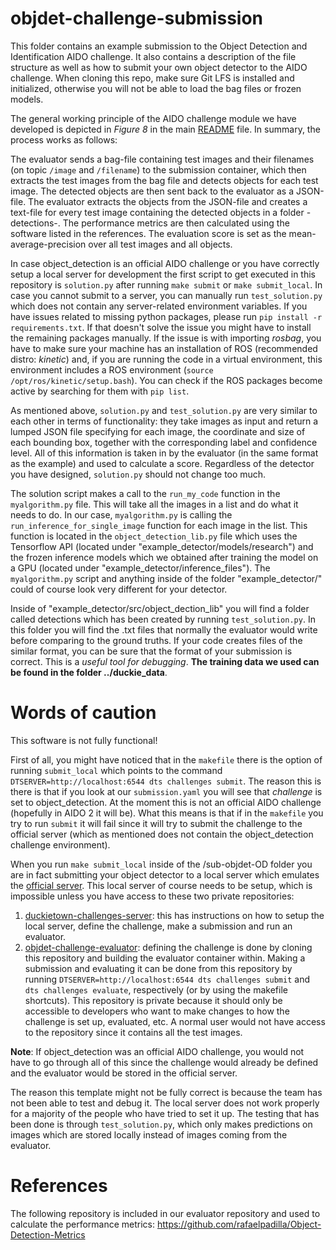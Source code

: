 # objdet-challenge-submission
This folder contains an example submission to the Object Detection and Identification AIDO challenge. It also contains a description of the file structure as well as how to submit your own object detector to the AIDO challenge. When cloning this repo, make sure Git LFS is installed and initialized, otherwise you will not be able to load the bag files or frozen models.

The general working principle of the AIDO challenge module we have developed is depicted in *Figure 8* in the main [README](https://github.com/duckietown/duckietown-objdet/blob/master/README.md) file. In summary, the process works as follows:

The evaluator sends a bag-file containing test images and their filenames (on topic `/image` and `/filename`) to the submission container, which then extracts the test images from the bag file and detects objects for each test image. The detected objects are then sent back to the evaluator as a JSON-file. The evaluator extracts the objects from the JSON-file and creates a text-file for every test image containing the detected objects in a folder -detections-. The performance metrics are then calculated using the software listed in the references.
The evaluation score is set as the mean-average-precision over all test images and all objects.

In case object_detection is an official AIDO challenge or you have correctly setup a local server for development the first script to get executed in this repository is `solution.py` after running `make submit` or `make submit_local`. In case you cannot submit to a server, you can manually run `test_solution.py` which does not contain any server-related environment variables. If you have issues related to missing python packages, please run `pip install -r requirements.txt`. If that doesn't solve the issue you might have to install the remaining packages manually. If the issue is with importing *rosbag*, you have to make sure your machine has an installation of ROS (recommended distro: *kinetic*) and, if you are running the code in a virtual environment, this environment includes a ROS environment (`source /opt/ros/kinetic/setup.bash`). You can check if the ROS packages become active by searching for them with `pip list`.

As mentioned above, `solution.py` and `test_solution.py` are very similar to each other in terms of functionality: they take images as input and return a lumped JSON file specifying for each image, the coordinate and size of each bounding box, together with the corresponding label and confidence level. All of this information is taken in by the evaluator (in the same format as the example) and used to calculate a score. Regardless of the detector you have designed, `solution.py` should not change too much.

The solution script makes a call to the `run_my_code` function in the `myalgorithm.py` file. This will take all the images in a list and do what it needs to do. In our case, `myalgorithm.py` is calling the `run_inference_for_single_image` function for each image in the list. This function is located in the `object_detection_lib.py` file which uses the Tensorflow API (located under "example_detector/models/research") and the frozen inference models which we obtained after training the model on a GPU (located under "example_detector/inference_files"). The `myalgorithm.py` script and anything inside of the folder "example_detector/" could of course look very different for your detector.

Inside of "example_detector/src/object_dection_lib" you will find a folder called detections which has been created by running `test_solution.py`. In this folder you will find the .txt files that normally the evaluator would write before comparing to the ground truths. If your code creates files of the similar format, you can be sure that the format of your submission is correct. This is a *useful tool for debugging*. **The training data we used can be found in the folder ../duckie_data**.

# Words of caution
This software is not fully functional!

First of all, you might have noticed that in the `makefile` there is the option of running `submit_local` which points to the command `DTSERVER=http://localhost:6544 dts challenges submit`. The reason this is there is that if you look at our `submission.yaml` you will see that *challenge* is set to object_detection. At the moment this is not an official AIDO challenge (hopefully in AIDO 2 it will be). What this means is that if in the `makefile` you try to run `submit` it will fail since it will try to submit the challenge to the official server (which as mentioned does not contain the object_detection challenge environment).

When you run `make submit_local` inside of the /sub-objdet-OD folder you are in fact submitting your object detector to a local server which emulates the [official server](https://challenges.duckietown.org/v3/). This local server of course needs to be setup, which is impossible unless you have access to these two private repositories:

1. [duckietown-challenges-server](https://github.com/duckietown/duckietown-challenges-server): this has instructions on how to setup the local server, define the challenge, make a submission and run an evaluator.
2. [objdet-challenge-evaluator](https://github.com/duckietown/objdet-challenge-evaluator): defining the challenge is done by cloning this repository and building the evaluator container within. Making a submission and evaluating it can be done from this repository by running `DTSERVER=http://localhost:6544 dts challenges submit` and `dts challenges evaluate`, respectively (or by using the makefile shortcuts). This repository is private because it should only be accessible to developers who want to make changes to how the challenge is set up, evaluated, etc. A normal user would not have access to the repository since it contains all the test images.

**Note**: If object_detection was an official AIDO challenge, you would not have to go through all of this since the challenge would already be defined and the evaluator would be stored in the official server. 

The reason this template might not be fully correct is because the team has not been able to test and debug it. The local server does not work properly for a majority of the people who have tried to set it up. The testing that has been done is through `test_solution.py`, which only makes predictions on images which are stored locally instead of images coming from the evaluator. 

# References

The following repository is included in our evaluator repository and used to calculate the performance metrics: https://github.com/rafaelpadilla/Object-Detection-Metrics

